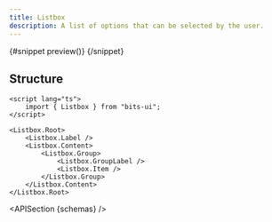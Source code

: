 ```yaml
---
title: Listbox
description: A list of options that can be selected by the user.
---
```


<script>
	import { APISection, ComponentPreviewV2, ListboxDemo } from '$lib/components'
	export let schemas;
</script>

<ComponentPreviewV2 name="listbox-demo" comp="Listbox">

{#snippet preview()}
<ListboxDemo />
{/snippet}

</ComponentPreviewV2>

## Structure

```svelte
<script lang="ts">
	import { Listbox } from "bits-ui";
</script>

<Listbox.Root>
	<Listbox.Label />
	<Listbox.Content>
		<Listbox.Group>
			<Listbox.GroupLabel />
			<Listbox.Item />
		</Listbox.Group>
	</Listbox.Content>
</Listbox.Root>
```

<APISection {schemas} />
